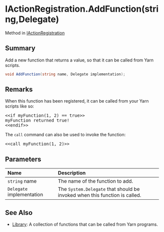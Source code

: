 # IActionRegistration.AddFunction(string,Delegate)

Method in [IActionRegistration](/docs/api/csharp/yarn.unity.iactionregistration.md)

## Summary


Add a new function that returns a value, so that it can be called
from Yarn scripts.


```csharp
void AddFunction(string name, Delegate implementation);
```

## Remarks

<p>When this function has been registered, it can be called from
your Yarn scripts like so:</p> <pre lang="yarn">
&lt;&lt;if myFunction(1, 2) == true&gt;&gt;
myFunction returned true!
&lt;&lt;endif&gt;&gt;
</pre> <p>The <code>call</code> command can also be used to invoke the function:</p> <pre lang="yarn">
&lt;&lt;call myFunction(1, 2)&gt;&gt;
</pre>

## Parameters

|Name|Description|
|:---|:---|
|`string` name|The name of the function to add.|
|`Delegate` implementation|The  <code>System.Delegate</code>  that should be invoked when this function is called.|

## See Also

* [Library](/docs/api/csharp/yarn.library.md): A collection of functions that can be called from Yarn programs.

